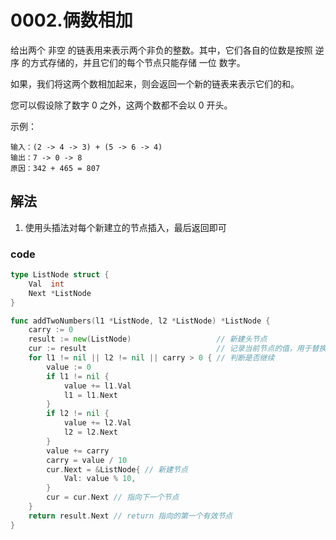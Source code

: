 # 0002.俩数相加

给出两个 非空 的链表用来表示两个非负的整数。其中，它们各自的位数是按照 逆序 的方式存储的，并且它们的每个节点只能存储 一位 数字。

如果，我们将这两个数相加起来，则会返回一个新的链表来表示它们的和。

您可以假设除了数字 0 之外，这两个数都不会以 0 开头。

示例：

```
输入：(2 -> 4 -> 3) + (5 -> 6 -> 4)
输出：7 -> 0 -> 8
原因：342 + 465 = 807
```

## 解法

1. 使用头插法对每个新建立的节点插入，最后返回即可

### code

```go
type ListNode struct {
	Val  int
	Next *ListNode
}

func addTwoNumbers(l1 *ListNode, l2 *ListNode) *ListNode {
	carry := 0
	result := new(ListNode)                   // 新建头节点
	cur := result                             // 记录当前节点的值，用于替换下一个节点
	for l1 != nil || l2 != nil || carry > 0 { // 判断是否继续
		value := 0
		if l1 != nil {
			value += l1.Val
			l1 = l1.Next
		}
		if l2 != nil {
			value += l2.Val
			l2 = l2.Next
		}
		value += carry
		carry = value / 10
		cur.Next = &ListNode{ // 新建节点
			Val: value % 10,
		}
		cur = cur.Next // 指向下一个节点
	}
	return result.Next // return 指向的第一个有效节点
}
```
